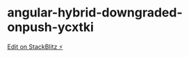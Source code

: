 # angular-hybrid-downgraded-onpush-ycxtki

[Edit on StackBlitz ⚡️](https://stackblitz.com/edit/angular-hybrid-downgraded-onpush-ycxtki)